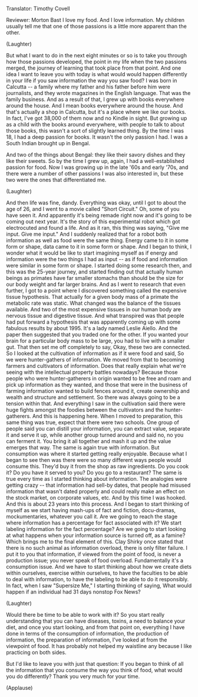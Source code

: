 

Translator: Timothy Covell

Reviewer: Morton Bast
I love my food.
And I love information.
My children usually tell me
that one of those passions is a little more apparent than the other.

(Laughter)

But what I want to do in the next eight minutes or so
is to take you through how those passions developed,
the point in my life when the two passions merged,
the journey of learning that took place from that point.
And one idea I want to leave you with today
is what would would happen differently in your life
if you saw information the way you saw food?
I was born in Calcutta --
a family where my father and his father before him
were journalists,
and they wrote magazines in the English language.
That was the family business.
And as a result of that,
I grew up with books everywhere around the house.
And I mean books everywhere around the house.
And that&#39;s actually a shop in Calcutta,
but it&#39;s a place where we like our books.
In fact, I&#39;ve got 38,000 of them now
and no Kindle in sight.
But growing up as a child with the books around everywhere,
with people to talk to about those books,
this wasn&#39;t a sort of slightly learned thing.
By the time I was 18, I had a deep passion for books.
It wasn&#39;t the only passion I had.
I was a South Indian
brought up in Bengal.

And two of the things about Bengal:
they like their savory dishes
and they like their sweets.
So by the time I grew up,
again, I had a well-established passion for food.
Now I was growing up in the late &#39;60s and early &#39;70s,
and there were a number of other passions I was also interested in,
but these two were the ones that differentiated me.

(Laughter)

And then life was fine, dandy.
Everything was okay,
until I got to about the age of 26,
and I went to a movie called &quot;Short Circuit.&quot;
Oh, some of you have seen it.
And apparently it&#39;s being remade right now
and it&#39;s going to be coming out next year.
It&#39;s the story of this experimental robot
which got electrocuted and found a life.
And as it ran, this thing was saying, &quot;Give me input. Give me input.&quot;
And I suddenly realized that for a robot
both information as well as food
were the same thing.
Energy came to it in some form or shape,
data came to it in some form or shape.
And I began to think,
I wonder what it would be like
to start imagining myself
as if energy and information were the two things I had as input --
as if food and information were similar in some form or shape.
I started doing some research then, and this was the 25-year journey,
and started finding out
that actually human beings as primates
have far smaller stomachs
than should be the size for our body weight
and far larger brains.
And as I went to research that even further,
I got to a point where I discovered something
called the expensive tissue hypothesis.
That actually for a given body mass of a primate
the metabolic rate was static.
What changed was the balance of the tissues available.
And two of the most expensive tissues in our human body
are nervous tissue and digestive tissue.
And what transpired was that people had put forward a hypothesis
that was apparently coming up with some fabulous results by about 1995.
It&#39;s a lady named Leslie Aiello.
And the paper then suggested that you traded one for the other.
If you wanted your brain for a particular body mass to be large,
you had to live with a smaller gut.
That then set me off completely
to say, Okay, these two are connected.
So I looked at the cultivation of information as if it were food
and said, So we were hunter-gathers of information.
We moved from that to becoming farmers and cultivators of information.
Does that really explain what we&#39;re seeing
with the intellectual property battles nowadays?
Because those people who were hunter-gatherers in origin
wanted to be free and roam and pick up information as they wanted,
and those that were in the business of farming information
wanted to build fences around it,
create ownership and wealth and structure and settlement.
So there was always going to be a tension within that.
And everything I saw in the cultivation
said there were huge fights amongst the foodies
between the cultivators and the hunter-gatherers.
And this is happening here.
When I moved to preparation, this same thing was true,
expect that there were two schools.
One group of people said you can distill your information,
you can extract value, separate it and serve it up,
while another group turned around
and said no, no you can ferment it.
You bring it all together and mash it up
and the value emerges that way.
The same is again true with information.
But consumption was where it started getting really enjoyable.
Because what I began to see then
was there were so many different ways people would consume this.
They&#39;d buy it from the shop as raw ingredients.
Do you cook it? Do you have it served to you?
Do you go to a restaurant?
The same is true every time as I started thinking about information.
The analogies were getting crazy --
that information had sell-by dates,
that people had misused information that wasn&#39;t dated properly
and could really make an effect on the stock market,
on corporate values, etc.
And by this time I was hooked.
And this is about 23 years into this process.
And I began to start thinking of myself
as we start having mash-ups of fact and fiction,
docu-dramas, mockumentaries, whatever you call it.
Are we going to reach the stage
where information has a percentage for fact associated with it?
We start labeling information for the fact percentage?
Are we going to start looking at what happens
when your information source is turned off, as a famine?
Which brings me to the final element of this.
Clay Shirky once stated that there is no such animal as information overload,
there is only filter failure.
I put it to you that information,
if viewed from the point of food,
is never a production issue; you never speak of food overload.
Fundamentally it&#39;s a consumption issue.
And we have to start thinking
about how we create diets within ourselves, exercise within ourselves,
to have the faculties to be able to deal with information,
to have the labeling to be able to do it responsibly.
In fact, when I saw &quot;Supersize Me,&quot; I starting thinking of saying,
What would happen
if an individual had 31 days nonstop Fox News?

(Laughter)

Would there be time to be able to work with it?
So you start really understanding
that you can have diseases, toxins, a need to balance your diet,
and once you start looking, and from that point on,
everything I have done in terms of the consumption of information,
the production of information, the preparation of information,
I&#39;ve looked at from the viewpoint of food.
It has probably not helped my waistline any
because I like practicing on both sides.

But I&#39;d like to leave you with just that question:
If you began to think of all the information that you consume
the way you think of food,
what would you do differently?
Thank you very much for your time.

(Applause)

